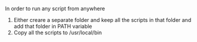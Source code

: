 In order to run any script from anywhere 
1. Either creare a separate folder and keep all the scripts in that folder and add that folder in PATH variable
2. Copy all the scripts to /usr/local/bin
